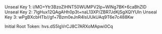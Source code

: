 Unseal Key 1: i/MO+Ytr3BzoZlHNT50WUMPV2lp+WlNg7BK+6caBhZlD
Unseal Key 2: 7lgHux12QAgAHh0p3t+naL13XP/ZBR7JdKjSgXQlYUIn
Unseal Key 3: wPgBXcbHTb//gf+7Bzm0eJnR4lsUUkUAq9T6e7c488Kw

Initial Root Token: hvs.dS5lgVrCJ8C7ARXoMApwi0Cq